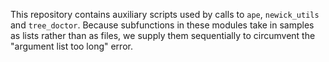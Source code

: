 This repository contains auxiliary scripts used by calls to `ape`, `newick_utils` and `tree_doctor`. Because subfunctions in these modules take in samples as lists rather than as files, we supply them sequentially to circumvent the "argument list too long" error.

